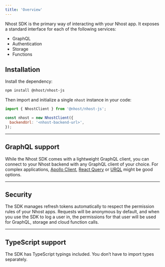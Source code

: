 ```yaml
---
title: 'Overview'
---
```


Nhost SDK is the primary way of interacting with your Nhost app. It exposes a standard interface for each of the following services:

- GraphQL
- Authentication
- Storage
- Functions

## Installation

Install the dependency:

```sh
npm install @nhost/nhost-js
```

Then import and initialize a single `nhost` instance in your code:

```js
import { NhostClient } from '@nhost/nhost-js';

const nhost = new NhostClient({
  backendUrl: '<nhost-backend-url>',
});
```

---

## GraphQL support

While the Nhost SDK comes with a lightweight GraphQL client, you can connect to your Nhost backend with any GraphQL client of your choice. For complex applications, [Apollo Client](https://github.com/apollographql/apollo-client), [React Query](https://github.com/tannerlinsley/react-query) or [URQL](https://github.com/FormidableLabs/urql) might be good options.

---

## Security

The SDK manages refresh tokens automatically to respect the permission rules of your Nhost apps. Requests will be anonymous by default, and when you use the SDK to log a user in, the permissions for that user will be used for GraphQL, storage and cloud function calls.

---

## TypeScript support

The SDK has TypeScript typings included. You don’t have to import types separately.
